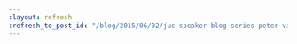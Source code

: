 ```yaml
---
:layout: refresh
:refresh_to_post_id: "/blog/2015/06/02/juc-speaker-blog-series-peter-vilim-juc-u-s-east"
---
```

